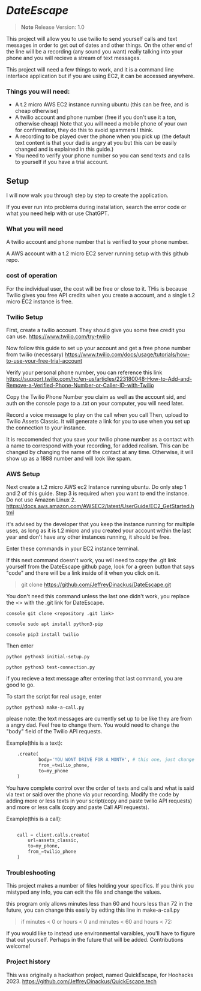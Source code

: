 <h1><i>DateEscape</i> </h1>

> **Note**
> Release Version: 1.0


This project will allow you to use twilio to send yourself calls and text messages in order to get out of dates and other things. On the other end of the line will be a recording (any sound you want) really talking into your phone and you will recieve a stream of text messages. 

This project will need a few things to work, and it is a command line interface application but if you are using EC2, it can be accessed anywhere. 

### Things you will need: 

- A t.2 micro AWS EC2 instance running ubuntu (this can be free, and is cheap otherwise)
- A twilio account and phone number (free if you don't use it a ton, otherwise cheap) Note that you will need a mobile phone of your own for confirmation, they do this to avoid spammers I think.
- A recording to be played over the phone when you pick up (the default text content is that your dad is angry at you but this can be easily changed and is explained in this guide.)
- You need to verify your phone number so you can send texts and calls to yourself if you have a trial account. 

## Setup

I will now walk you through step by step to create the application.

If you ever run into problems during installation, search the error code or what you need help with or use ChatGPT.

### What you will need

A twilio account and phone number that is verified to your phone number.

A AWS account with a t.2 micro EC2 server running setup with this github repo. 


### cost of operation

For the individual user, the cost will be free or close to it. THis is because Twilio gives you free API credits when you create a account, and a single t.2 micro EC2 instance is free. 






### Twilio Setup

First, create a twilio account. They should give you some free credit you can use.
https://www.twilio.com/try-twilio

Now follow this guide to set up your account and get a free phone number from twilio (necessary)
https://www.twilio.com/docs/usage/tutorials/how-to-use-your-free-trial-account

Verify your personal phone number, you can reference this link
https://support.twilio.com/hc/en-us/articles/223180048-How-to-Add-and-Remove-a-Verified-Phone-Number-or-Caller-ID-with-Twilio

Copy the Twilio Phone Number you claim as well as the account sid, and auth on the console page to a .txt on your computer, you will need later. 

Record a voice message to play on the call when you call
Then, upload to Twilio Assets Classic. It will generate a link for you to use when you set up the connection to your instance.

It is reccomended that you save your twilio phone number as a contact with a name to correspond with your recording, for added realism. This can be changed by changing the name of the contact at any time. Otherwise, it will show up as a 1888 number and will look like spam. 

### AWS Setup

Next create a t.2 micro AWS ec2 Instance running ubuntu. Do only step 1 and 2 of this guide. Step 3 is required when you want to end the instance. Do not use Amazon Linux 2.
https://docs.aws.amazon.com/AWSEC2/latest/UserGuide/EC2_GetStarted.html

it's advised by the developer that you keep the instance running for multiple uses, as long as it is t.2 micro and you created your account within the last year and don't have any other instances running, it should be free. 

Enter these commands in your EC2 instance terminal.

If this next command doesn't work, you will need to copy the .git link yourself from the DateEscape github page, look for a green button that says "code" and there will be a link inside of it when you click on it.
> git clone https://github.com/JeffreyDinackus/DateEscape.git

You don't need this command unless the last one didn't work, you replace the <> with the .git link for DateEscape.

``` console git clone <repository .git link> ```

``` console sudo apt install python3-pip ```

```console pip3 install twilio ```

Then enter

```python python3 initial-setup.py ```

```python python3 test-connection.py ```

if you recieve a text message after entering that last command, you are good to go. 


To start the script for real usage, enter

``` python python3 make-a-call.py ```

please note: the text messages are currently set up to be like they are from a angry dad. Feel free to change them. You would need to change the "body" field of the Twilio API requests. 


Example(this is a text):


``` python message = client.messages \
    .create(
            body='YOU WONT DRIVE FOR A MONTH', # this one, just change the text between the quotes.
            from_=twilio_phone,
            to=my_phone
    )
```

You have complete control over the order of texts and calls and what is said via text or said over the phone via your recording. Modify the code by adding more or less texts in your script(copy and paste twilio API requests) and more or less calls (copy and paste Call API requests). 


Example(this is a call):

``` python 

    call = client.calls.create(
        url=assets_classic,
        to=my_phone,
        from_=twilio_phone
    )
```

### Troubleshooting

This project makes a number of files holding your specifics. If you think you mistyped any info, you can edit the file and change the values.


this program only allows minutes less than 60 and hours less than 72 in the future, you can change this easily by edting this line in make-a-call.py 

> if minutes < 0 or hours < 0 and minutes < 60 and hours < 72:


If you would like to instead use environmental varaibles, you'll have to figure that out yourself. Perhaps in the future that will be added. Contributions welcome!

### Project history


This was originally a hackathon project, named QuickEscape, for Hoohacks 2023. <a href='https://github.com/JeffreyDinackus/QuickEscape.tech'>https://github.com/JeffreyDinackus/QuickEscape.tech</a>
